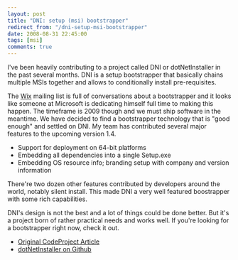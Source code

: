 ```yaml
---
layout: post
title: "DNI: setup (msi) bootstrapper"
redirect_from: "/dni-setup-msi-bootstrapper"
date: 2008-08-31 22:45:00
tags: [msi]
comments: true
---
```

I've been heavily contributing to a project called DNI or dotNetInstaller in the past several months. DNI is a setup bootstrapper that basically chains multiple MSIs together and allows to conditionally install pre-requisites.

The [Wix](http://wixtoolset.org/) mailing list is full of conversations about a bootstrapper and it looks like someone at Microsoft is dedicating himself full time to making this happen. The timeframe is 2009 though and we must ship software in the meantime. We have decided to find a bootstrapper technology that is "good enough" and settled on DNI. My team has contributed several major features to the upcoming version 1.4.

- Support for deployment on 64-bit platforms
- Embedding all dependencies into a single Setup.exe
- Embedding OS resource info; branding setup with company and version information

There're two dozen other features contributed by developers around the world, notably silent install. This made DNI a very well featured boostrapper with some rich capabilities.

DNI's design is not the best and a lot of things could be done better. But it's a project born of rather practical needs and works well. If you're looking for a bootstrapper right now, check it out.

- [Original CodeProject Article](http://www.codeproject.com/KB/install/dotNetInstaller.aspx)
- [dotNetInstaller on Github](https://github.com/dblock/dotnetinstaller)

